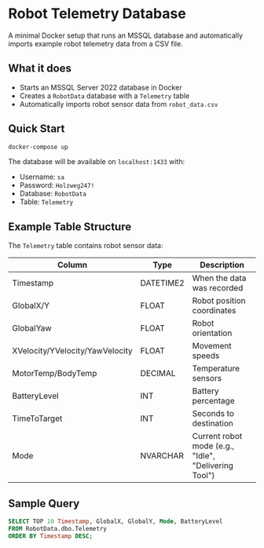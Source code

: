 # Robot Telemetry Database

A minimal Docker setup that runs an MSSQL database and automatically imports example robot telemetry data from a CSV file.

## What it does

- Starts an MSSQL Server 2022 database in Docker
- Creates a `RobotData` database with a `Telemetry` table
- Automatically imports robot sensor data from `robot_data.csv`

## Quick Start

```bash
docker-compose up
```

The database will be available on `localhost:1433` with:
- Username: `sa`
- Password: `Holzweg247!`
- Database: `RobotData`
- Table: `Telemetry`

## Example Table Structure

The `Telemetry` table contains robot sensor data:

| Column | Type | Description |
|--------|------|-------------|
| Timestamp | DATETIME2 | When the data was recorded |
| GlobalX/Y | FLOAT | Robot position coordinates |
| GlobalYaw | FLOAT | Robot orientation |
| XVelocity/YVelocity/YawVelocity | FLOAT | Movement speeds |
| MotorTemp/BodyTemp | DECIMAL | Temperature sensors |
| BatteryLevel | INT | Battery percentage |
| TimeToTarget | INT | Seconds to destination |
| Mode | NVARCHAR | Current robot mode (e.g., "Idle", "Delivering Tool") |

## Sample Query

```sql
SELECT TOP 10 Timestamp, GlobalX, GlobalY, Mode, BatteryLevel 
FROM RobotData.dbo.Telemetry 
ORDER BY Timestamp DESC;
```

